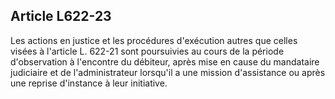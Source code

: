 Article L622-23
----
Les actions en justice et les procédures d'exécution autres que celles visées à
l'article L. 622-21 sont poursuivies au cours de la période d'observation à
l'encontre du débiteur, après mise en cause du mandataire judiciaire et de
l'administrateur lorsqu'il a une mission d'assistance ou après une reprise
d'instance à leur initiative.
